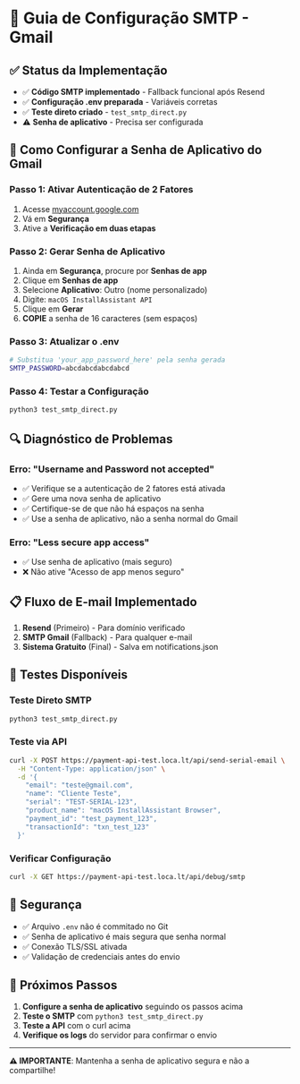 # 📧 Guia de Configuração SMTP - Gmail

## ✅ Status da Implementação

- ✅ **Código SMTP implementado** - Fallback funcional após Resend
- ✅ **Configuração .env preparada** - Variáveis corretas
- ✅ **Teste direto criado** - `test_smtp_direct.py`
- ⚠️ **Senha de aplicativo** - Precisa ser configurada

## 🔧 Como Configurar a Senha de Aplicativo do Gmail

### Passo 1: Ativar Autenticação de 2 Fatores
1. Acesse [myaccount.google.com](https://myaccount.google.com)
2. Vá em **Segurança**
3. Ative a **Verificação em duas etapas**

### Passo 2: Gerar Senha de Aplicativo
1. Ainda em **Segurança**, procure por **Senhas de app**
2. Clique em **Senhas de app**
3. Selecione **Aplicativo**: Outro (nome personalizado)
4. Digite: `macOS InstallAssistant API`
5. Clique em **Gerar**
6. **COPIE** a senha de 16 caracteres (sem espaços)

### Passo 3: Atualizar o .env
```bash
# Substitua 'your_app_password_here' pela senha gerada
SMTP_PASSWORD=abcdabcdabcdabcd
```

### Passo 4: Testar a Configuração
```bash
python3 test_smtp_direct.py
```

## 🔍 Diagnóstico de Problemas

### Erro: "Username and Password not accepted"
- ✅ Verifique se a autenticação de 2 fatores está ativada
- ✅ Gere uma nova senha de aplicativo
- ✅ Certifique-se de que não há espaços na senha
- ✅ Use a senha de aplicativo, não a senha normal do Gmail

### Erro: "Less secure app access"
- ✅ Use senha de aplicativo (mais seguro)
- ❌ Não ative "Acesso de app menos seguro"

## 📋 Fluxo de E-mail Implementado

1. **Resend** (Primeiro) - Para domínio verificado
2. **SMTP Gmail** (Fallback) - Para qualquer e-mail
3. **Sistema Gratuito** (Final) - Salva em notifications.json

## 🧪 Testes Disponíveis

### Teste Direto SMTP
```bash
python3 test_smtp_direct.py
```

### Teste via API
```bash
curl -X POST https://payment-api-test.loca.lt/api/send-serial-email \
  -H "Content-Type: application/json" \
  -d '{
    "email": "teste@gmail.com",
    "name": "Cliente Teste",
    "serial": "TEST-SERIAL-123",
    "product_name": "macOS InstallAssistant Browser",
    "payment_id": "test_payment_123",
    "transactionId": "txn_test_123"
  }'
```

### Verificar Configuração
```bash
curl -X GET https://payment-api-test.loca.lt/api/debug/smtp
```

## 🔐 Segurança

- ✅ Arquivo `.env` não é commitado no Git
- ✅ Senha de aplicativo é mais segura que senha normal
- ✅ Conexão TLS/SSL ativada
- ✅ Validação de credenciais antes do envio

## 📝 Próximos Passos

1. **Configure a senha de aplicativo** seguindo os passos acima
2. **Teste o SMTP** com `python3 test_smtp_direct.py`
3. **Teste a API** com o curl acima
4. **Verifique os logs** do servidor para confirmar o envio

---

**⚠️ IMPORTANTE**: Mantenha a senha de aplicativo segura e não a compartilhe!
